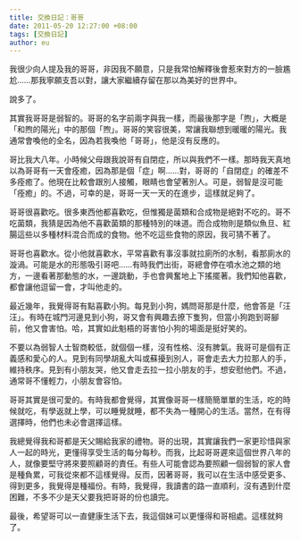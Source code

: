 ```yaml
---
title: 交換日記：哥哥
date: 2011-05-20 12:27:00 +08:00
tags: [交換日記]
author: eu
---
```


我很少向人提及我的哥哥，非因我不願意，只是我常怕解釋後會惹來對方的一臉尷尬……那我寧願支吾以對，讓大家繼續存留在那以為美好的世界中。  
  
說多了。  
  
其實我哥哥是弱智的。哥哥的名字前兩字與我一樣，而最後那字是「煦」，大概是「和煦的陽光」中的那個「煦」。哥哥的笑容很美，常讓我聯想到暖暖的陽光。我通常會喚他的全名，因為若我喚他「哥哥」，他是沒有反應的。  
  
哥比我大八年。小時候父母跟我說哥有自閉症，所以與我們不一樣。那時我天真地以為哥哥有一天會痊癒，因為那是個「症」啊……對，哥哥的「自閉症」的確差不多痊癒了。他現在比較會跟別人接觸，眼睛也會望著別人。可是，弱智是沒可能「痊癒」的。不過，可幸的是，哥哥一天一天的在進步，這樣就足夠了。  
  
哥哥很喜歡吃。很多東西他都喜歡吃，但惟獨是菌類和合成物是絕對不吃的。哥不吃菌類，我猜是因為他不喜歡菌類的那種特別的味道。而合成物則是類似魚旦、紅腸這些以多種材料混合而成的食物。他不吃這些食物的原因，我可猜不著了。  
  
哥哥也喜歡水。從小他就喜歡水，平常喜歡有事沒事就拉廁所的水制，看那廁水的漩渦。可能是水的形態吸引哥吧……有時我們出街，哥總會停在噴水池之類的地方，一邊看著那動態的水，一邊跳動，手也會興奮地上下搖擺著。我們知他喜歡，都會讓他逗留一會，才叫他走的。  
  
最近幾年，我覺得哥有點喜歡小狗。每見到小狗，媽問哥那是什麼，他會答是「汪汪」。有時在城門河邊見到小狗，哥又會有興趣去撩下隻狗，但當小狗跑到哥腳前，他又會害怕。哈，其實如此魁梧的哥害怕小狗的場面是挺好笑的。  
  
不要以為弱智人士智商較低，就個個一樣，沒有性格、沒有脾氣。我哥可是個有正義感和愛心的人。見到有同學胡亂大叫或蘇擾到別人，哥會走去大力拉那人的手，維持秩序。見到有小朋友哭，他又會走去拉一拉小朋友的手，想安慰他們。不過，通常哥不懂輕力，小朋友會容怕。  
  
哥哥其實是很可愛的。有時我都會覺得，其實像哥哥一樣簡簡單單的生活，吃的時候就吃，有學返就上學，可以睡覺就睡，都不失為一種開心的生活。當然，在有得選擇時，他們也未必會選擇這樣。  
  
我總覺得我和哥都是天父賜給我家的禮物。哥的出現，其實讓我們一家更珍惜與家人一起的時光，更懂得享受生活的每分每秒。而我，比起哥哥遲來這個世界八年的人，就像要堅守將來要照顧哥的責任。有些人可能會認為要照顧一個弱智的家人會是種負累，可我從來都不這樣覺得。反而，因著哥哥，我可以在生活中感受更多、得到更多，我覺得是種福份。有時，我覺得，我讀書的路一直順利，沒有遇到什麼困難，不多不少是天父要我把哥哥的份也讀完。  
  
最後，希望哥可以一直健康生活下去，我這個妹可以更懂得和哥相處。這樣就夠了。
